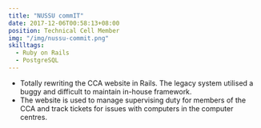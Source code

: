 ```yaml
---
title: "NUSSU commIT"
date: 2017-12-06T00:58:13+08:00
position: Technical Cell Member
img: "/img/nussu-commit.png"
skilltags:
  - Ruby on Rails
  - PostgreSQL
---
```


- Totally rewriting the CCA website in Rails. The legacy system utilised a buggy and difficult to maintain in-house framework.
- The website is used to manage supervising duty for members of the CCA and track tickets for issues with computers in the computer centres.
